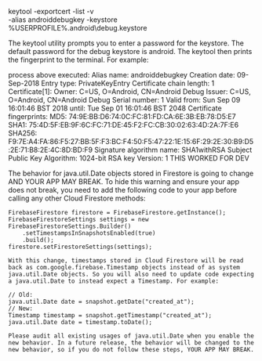 keytool -exportcert -list -v \
-alias androiddebugkey -keystore %USERPROFILE%\.android\debug.keystore

The keytool utility prompts you to enter a password for the keystore. 
The default password for the debug keystore is android. The keytool then prints the fingerprint to the terminal. For example:

process above executed:
Alias name: androiddebugkey
Creation date: 09-Sep-2018
Entry type: PrivateKeyEntry
Certificate chain length: 1
Certificate[1]:
Owner: C=US, O=Android, CN=Android Debug
Issuer: C=US, O=Android, CN=Android Debug
Serial number: 1
Valid from: Sun Sep 09 16:01:46 BST 2018 until: Tue Sep 01 16:01:46 BST 2048
Certificate fingerprints:
         MD5:  74:9E:BB:D6:74:0C:FC:81:FD:CA:6E:3B:EB:78:D5:E7
         SHA1: 75:4D:5F:EB:9F:6C:FC:71:DE:45:F2:FC:CB:30:02:63:4D:2A:7F:E6
         SHA256: F9:7E:A4:FA:86:F5:27:BB:5F:F3:BC:F4:50:F5:47:22:1E:15:6F:29:2E:30:B9:D5:2E:71:B8:2E:4C:8D:BD:F9
Signature algorithm name: SHA1withRSA
Subject Public Key Algorithm: 1024-bit RSA key
Version: 1
THIS WORKED FOR DEV


The behavior for java.util.Date objects stored in Firestore is going to change AND YOUR APP MAY BREAK.
    To hide this warning and ensure your app does not break, you need to add the following code to your app before calling any other Cloud Firestore methods:
    
    FirebaseFirestore firestore = FirebaseFirestore.getInstance();
    FirebaseFirestoreSettings settings = new FirebaseFirestoreSettings.Builder()
        .setTimestampsInSnapshotsEnabled(true)
        .build();
    firestore.setFirestoreSettings(settings);
    
    With this change, timestamps stored in Cloud Firestore will be read back as com.google.firebase.Timestamp objects instead of as system java.util.Date objects. So you will also need to update code expecting a java.util.Date to instead expect a Timestamp. For example:
    
    // Old:
    java.util.Date date = snapshot.getDate("created_at");
    // New:
    Timestamp timestamp = snapshot.getTimestamp("created_at");
    java.util.Date date = timestamp.toDate();
    
    Please audit all existing usages of java.util.Date when you enable the new behavior. In a future release, the behavior will be changed to the new behavior, so if you do not follow these steps, YOUR APP MAY BREAK.
